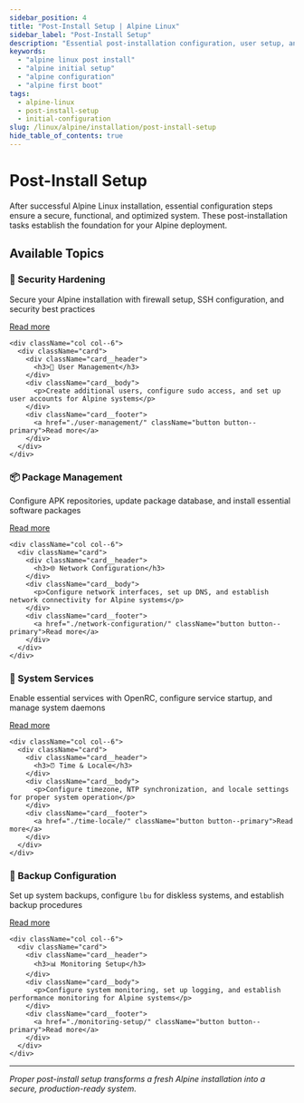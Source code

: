 ```yaml
---
sidebar_position: 4
title: "Post-Install Setup | Alpine Linux"
sidebar_label: "Post-Install Setup"
description: "Essential post-installation configuration, user setup, and system optimization for Alpine Linux."
keywords:
  - "alpine linux post install"
  - "alpine initial setup"
  - "alpine configuration"
  - "alpine first boot"
tags:
  - alpine-linux
  - post-install-setup
  - initial-configuration
slug: /linux/alpine/installation/post-install-setup
hide_table_of_contents: true
---
```


# Post-Install Setup

After successful Alpine Linux installation, essential configuration steps ensure a secure, functional, and optimized system. These post-installation tasks establish the foundation for your Alpine deployment.

## Available Topics

<div className="container">
  <div className="row">
    <div className="col col--6">
      <div className="card">
        <div className="card__header">
          <h3>🔐 Security Hardening</h3>
        </div>
        <div className="card__body">
          <p>Secure your Alpine installation with firewall setup, SSH configuration, and security best practices</p>
        </div>
        <div className="card__footer">
          <a href="./security-hardening/" className="button button--primary">Read more</a>
        </div>
      </div>
    </div>
    
    <div className="col col--6">
      <div className="card">
        <div className="card__header">
          <h3>👤 User Management</h3>
        </div>
        <div className="card__body">
          <p>Create additional users, configure sudo access, and set up user accounts for Alpine systems</p>
        </div>
        <div className="card__footer">
          <a href="./user-management/" className="button button--primary">Read more</a>
        </div>
      </div>
    </div>
  </div>

  <div className="row">
    <div className="col col--6">
      <div className="card">
        <div className="card__header">
          <h3>📦 Package Management</h3>
        </div>
        <div className="card__body">
          <p>Configure APK repositories, update package database, and install essential software packages</p>
        </div>
        <div className="card__footer">
          <a href="./package-management/" className="button button--primary">Read more</a>
        </div>
      </div>
    </div>
    
    <div className="col col--6">
      <div className="card">
        <div className="card__header">
          <h3>🌐 Network Configuration</h3>
        </div>
        <div className="card__body">
          <p>Configure network interfaces, set up DNS, and establish network connectivity for Alpine systems</p>
        </div>
        <div className="card__footer">
          <a href="./network-configuration/" className="button button--primary">Read more</a>
        </div>
      </div>
    </div>
  </div>

  <div className="row">
    <div className="col col--6">
      <div className="card">
        <div className="card__header">
          <h3>🔧 System Services</h3>
        </div>
        <div className="card__body">
          <p>Enable essential services with OpenRC, configure service startup, and manage system daemons</p>
        </div>
        <div className="card__footer">
          <a href="./system-services/" className="button button--primary">Read more</a>
        </div>
      </div>
    </div>
    
    <div className="col col--6">
      <div className="card">
        <div className="card__header">
          <h3>⏰ Time & Locale</h3>
        </div>
        <div className="card__body">
          <p>Configure timezone, NTP synchronization, and locale settings for proper system operation</p>
        </div>
        <div className="card__footer">
          <a href="./time-locale/" className="button button--primary">Read more</a>
        </div>
      </div>
    </div>
  </div>

  <div className="row">
    <div className="col col--6">
      <div className="card">
        <div className="card__header">
          <h3>💾 Backup Configuration</h3>
        </div>
        <div className="card__body">
          <p>Set up system backups, configure <code>lbu</code> for diskless systems, and establish backup procedures</p>
        </div>
        <div className="card__footer">
          <a href="./backup-configuration/" className="button button--primary">Read more</a>
        </div>
      </div>
    </div>
    
    <div className="col col--6">
      <div className="card">
        <div className="card__header">
          <h3>📊 Monitoring Setup</h3>
        </div>
        <div className="card__body">
          <p>Configure system monitoring, set up logging, and establish performance monitoring for Alpine systems</p>
        </div>
        <div className="card__footer">
          <a href="./monitoring-setup/" className="button button--primary">Read more</a>
        </div>
      </div>
    </div>
  </div>
</div>

---

*Proper post-install setup transforms a fresh Alpine installation into a secure, production-ready system.*